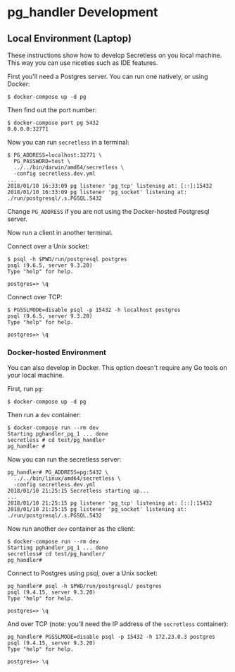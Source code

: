# pg_handler Development

## Local Environment (Laptop)

These instructions show how to develop Secretless on you local machine. This way you can use niceties such as IDE features.

First you'll need a Postgres server. You can run one natively, or using Docker:

```sh-session
$ docker-compose up -d pg
```

Then find out the port number:

```sh-session
$ docker-compose port pg 5432
0.0.0.0:32771
```

Now you can run `secretless` in a terminal:

```sh-session
$ PG_ADDRESS=localhost:32771 \
  PG_PASSWORD=test \
  ../../bin/darwin/amd64/secretless \
  -config secretless.dev.yml
...
2018/01/10 16:33:09 pg listener 'pg_tcp' listening at: [::]:15432
2018/01/10 16:33:09 pg listener 'pg_socket' listening at: ./run/postgresql/.s.PGSQL.5432
```

Change `PG_ADDRESS` if you are not using the Docker-hosted Postgresql server.

Now run a client in another terminal.

Connect over a Unix socket:

```sh-session
$ psql -h $PWD/run/postgresql postgres
psql (9.6.5, server 9.3.20)
Type "help" for help.

postgres=> \q
```

Connect over TCP:

```sh-session
$ PGSSLMODE=disable psql -p 15432 -h localhost postgres
psql (9.6.5, server 9.3.20)
Type "help" for help.

postgres=> \q
```

### Docker-hosted Environment

You can also develop in Docker. This option doesn't require any Go tools on your local machine. 

First, run `pg`:

```sh-session
$ docker-compose up -d pg
```

Then run a `dev` container:

```sh-session
$ docker-compose run --rm dev
Starting pghandler_pg_1 ... done
secretless # cd test/pg_handler
pg_handler # 
```

Now you can run the secretless server:

```sh-session
pg_handler# PG_ADDRESS=pg:5432 \
  ../../bin/linux/amd64/secretless \
  -config secretless.dev.yml
2018/01/10 21:25:15 Secretless starting up...
...
2018/01/10 21:25:15 pg listener 'pg_tcp' listening at: [::]:15432
2018/01/10 21:25:15 pg listener 'pg_socket' listening at: ./run/postgresql/.s.PGSQL.5432
```

Now run another `dev` container as the client:

```sh-session
$ docker-compose run --rm dev
Starting pghandler_pg_1 ... done
secretless# cd test/pg_handler/
pg_handler#
```

Connect to Postgres using psql, over a Unix socket:

```sh-session
pg_handler# psql -h $PWD/run/postgresql/ postgres
psql (9.4.15, server 9.3.20)
Type "help" for help.

postgres=> \q
```

And over TCP (note: you'll need the IP address of the `secretless` container):

```sh-session
pg_handler# PGSSLMODE=disable psql -p 15432 -h 172.23.0.3 postgres
psql (9.4.15, server 9.3.20)
Type "help" for help.

postgres=> \q
```
